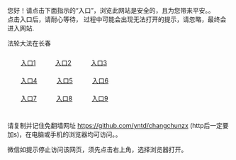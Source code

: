 您好！请点击下面指示的“入口”，浏览此网站是安全的，且为您带来平安。。 <br/>
点击入口后，请耐心等待， 过程中可能会出现无法打开的提示，请忽略，最终会进入网站. </br>

法轮大法在长春<br/>
<div style="padding:10px"><a style="margin:20px" target="_blank" href="https://d37uwf6gj4j45t.cloudfront.net/2Qpsp?vknejd" id="ccLink1" rel="nofollow">入口1</a> <a target="_blank" style="margin:20px" href="https://d2pg6151t76ek3.cloudfront.net/2Qpsp?ugjsxtla" id="ccLink2" rel="nofollow">入口2</a> <a style="margin:20px" target="_blank" href="https://d23trdv1kp6v3a.cloudfront.net/2Qpsp?scmxt" id="ccLink3" rel="nofollow">入口3</a></div>

<div style="padding:10px" ><a style="margin:20px" target="_blank" href="https://d37uwf6gj4j45t.cloudfront.net/2Qpsp?vknejd" id="ccLink4" rel="nofollow">入口4</a> <a style="margin:20px" href="https://d2pg6151t76ek3.cloudfront.net/2Qpsp?ugjsxtla" target="_blank" id="ccLink5" rel="nofollow">入口5</a> <a style="margin:20px" href="https://d23trdv1kp6v3a.cloudfront.net/2Qpsp?scmxt" target="_blank" id="ccLink6" rel="nofollow">入口6</a></div>

<div style="padding:10px"><a style="margin:20px" target="_blank" href="https://d37uwf6gj4j45t.cloudfront.net/2Qpsp?vknejd" id="ccLink7" rel="nofollow">入口7</a> <a style="margin:20px" href="https://d2pg6151t76ek3.cloudfront.net/2Qpsp?ugjsxtla" target="_blank" id="ccLink8" rel="nofollow">入口8</a> <a style="margin:20px" target="_blank" href="https://d23trdv1kp6v3a.cloudfront.net/2Qpsp?scmxt" id="ccLink9" rel="nofollow">入口9</a></div>

<br/>



请复制并记住免翻墙网址 https://github.com/yntd/changchunzx (http后一定要加s)，在电脑或手机的浏览器均可访问。。<br/>

微信如提示停止访问该网页，须先点击右上角，选择浏览器打开。
